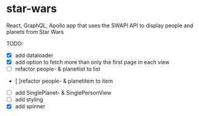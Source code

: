 # star-wars
React, GraphQL, Apollo app that uses the SWAPI API to display people and planets from Star Wars

TODO:
- [x] add dataloader
- [x] add option to fetch more than only the first page in each view
- [ ] refactor people- & planetlist to list
- [ ]refactor people- & planetitem to item
- [ ] add SinglePlanet- & SinglePersonView
- [ ] add styling
- [x] add spinner
